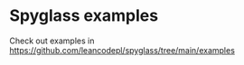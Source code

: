 # Spyglass examples

Check out examples in
<https://github.com/leancodepl/spyglass/tree/main/examples>
